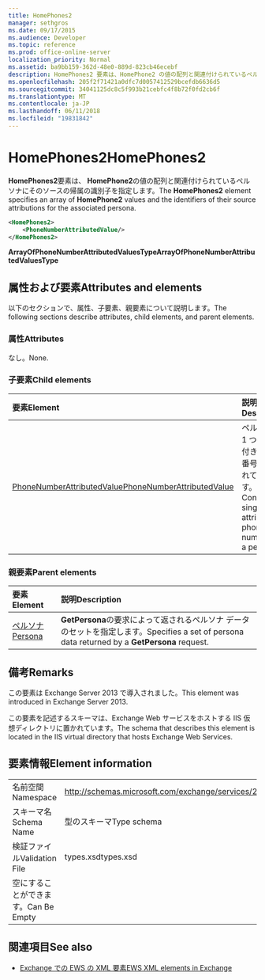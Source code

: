 ```yaml
---
title: HomePhones2
manager: sethgros
ms.date: 09/17/2015
ms.audience: Developer
ms.topic: reference
ms.prod: office-online-server
localization_priority: Normal
ms.assetid: ba9bb159-362d-48e0-889d-823cb46ecebf
description: HomePhones2 要素は、HomePhone2 の値の配列と関連付けられているペルソナにそのソースの帰属の識別子を指定します。
ms.openlocfilehash: 205f2f71421a0dfc7d0057412529bcefdb6636d5
ms.sourcegitcommit: 34041125dc8c5f993b21cebfc4f8b72f0fd2cb6f
ms.translationtype: MT
ms.contentlocale: ja-JP
ms.lasthandoff: 06/11/2018
ms.locfileid: "19831842"
---
```

# <a name="homephones2"></a><span data-ttu-id="6cca2-103">HomePhones2</span><span class="sxs-lookup"><span data-stu-id="6cca2-103">HomePhones2</span></span>

<span data-ttu-id="6cca2-104">**HomePhones2**要素は、 **HomePhone2**の値の配列と関連付けられているペルソナにそのソースの帰属の識別子を指定します。</span><span class="sxs-lookup"><span data-stu-id="6cca2-104">The **HomePhones2** element specifies an array of **HomePhone2** values and the identifiers of their source attributions for the associated persona.</span></span> 
  
```XML
<HomePhones2>
    <PhoneNumberAttributedValue/>
</HomePhones2>
```

 <span data-ttu-id="6cca2-105">**ArrayOfPhoneNumberAttributedValuesType**</span><span class="sxs-lookup"><span data-stu-id="6cca2-105">**ArrayOfPhoneNumberAttributedValuesType**</span></span>
## <a name="attributes-and-elements"></a><span data-ttu-id="6cca2-106">属性および要素</span><span class="sxs-lookup"><span data-stu-id="6cca2-106">Attributes and elements</span></span>

<span data-ttu-id="6cca2-107">以下のセクションで、属性、子要素、親要素について説明します。</span><span class="sxs-lookup"><span data-stu-id="6cca2-107">The following sections describe attributes, child elements, and parent elements.</span></span>
  
### <a name="attributes"></a><span data-ttu-id="6cca2-108">属性</span><span class="sxs-lookup"><span data-stu-id="6cca2-108">Attributes</span></span>

<span data-ttu-id="6cca2-109">なし。</span><span class="sxs-lookup"><span data-stu-id="6cca2-109">None.</span></span>
  
### <a name="child-elements"></a><span data-ttu-id="6cca2-110">子要素</span><span class="sxs-lookup"><span data-stu-id="6cca2-110">Child elements</span></span>

|<span data-ttu-id="6cca2-111">**要素**</span><span class="sxs-lookup"><span data-stu-id="6cca2-111">**Element**</span></span>|<span data-ttu-id="6cca2-112">**説明**</span><span class="sxs-lookup"><span data-stu-id="6cca2-112">**Description**</span></span>|
|:-----|:-----|
|[<span data-ttu-id="6cca2-113">PhoneNumberAttributedValue</span><span class="sxs-lookup"><span data-stu-id="6cca2-113">PhoneNumberAttributedValue</span></span>](phonenumberattributedvalue.md) <br/> |<span data-ttu-id="6cca2-114">ペルソナの 1 つの属性付きの電話番号が含まれています。</span><span class="sxs-lookup"><span data-stu-id="6cca2-114">Contains a single attributed phone number for a persona.</span></span>  <br/> |
   
### <a name="parent-elements"></a><span data-ttu-id="6cca2-115">親要素</span><span class="sxs-lookup"><span data-stu-id="6cca2-115">Parent elements</span></span>

|<span data-ttu-id="6cca2-116">**要素**</span><span class="sxs-lookup"><span data-stu-id="6cca2-116">**Element**</span></span>|<span data-ttu-id="6cca2-117">**説明**</span><span class="sxs-lookup"><span data-stu-id="6cca2-117">**Description**</span></span>|
|:-----|:-----|
|[<span data-ttu-id="6cca2-118">ペルソナ</span><span class="sxs-lookup"><span data-stu-id="6cca2-118">Persona</span></span>](persona.md) <br/> |<span data-ttu-id="6cca2-119">**GetPersona**の要求によって返されるペルソナ データのセットを指定します。</span><span class="sxs-lookup"><span data-stu-id="6cca2-119">Specifies a set of persona data returned by a **GetPersona** request.</span></span>  <br/> |
   
## <a name="remarks"></a><span data-ttu-id="6cca2-120">備考</span><span class="sxs-lookup"><span data-stu-id="6cca2-120">Remarks</span></span>

<span data-ttu-id="6cca2-121">この要素は Exchange Server 2013 で導入されました。</span><span class="sxs-lookup"><span data-stu-id="6cca2-121">This element was introduced in Exchange Server 2013.</span></span>
  
<span data-ttu-id="6cca2-122">この要素を記述するスキーマは、Exchange Web サービスをホストする IIS 仮想ディレクトリに置かれています。</span><span class="sxs-lookup"><span data-stu-id="6cca2-122">The schema that describes this element is located in the IIS virtual directory that hosts Exchange Web Services.</span></span>
  
## <a name="element-information"></a><span data-ttu-id="6cca2-123">要素情報</span><span class="sxs-lookup"><span data-stu-id="6cca2-123">Element information</span></span>

|||
|:-----|:-----|
|<span data-ttu-id="6cca2-124">名前空間</span><span class="sxs-lookup"><span data-stu-id="6cca2-124">Namespace</span></span>  <br/> |http://schemas.microsoft.com/exchange/services/2006/types  <br/> |
|<span data-ttu-id="6cca2-125">スキーマ名</span><span class="sxs-lookup"><span data-stu-id="6cca2-125">Schema Name</span></span>  <br/> |<span data-ttu-id="6cca2-126">型のスキーマ</span><span class="sxs-lookup"><span data-stu-id="6cca2-126">Type schema</span></span>  <br/> |
|<span data-ttu-id="6cca2-127">検証ファイル</span><span class="sxs-lookup"><span data-stu-id="6cca2-127">Validation File</span></span>  <br/> |<span data-ttu-id="6cca2-128">types.xsd</span><span class="sxs-lookup"><span data-stu-id="6cca2-128">types.xsd</span></span>  <br/> |
|<span data-ttu-id="6cca2-129">空にすることができます。</span><span class="sxs-lookup"><span data-stu-id="6cca2-129">Can Be Empty</span></span>  <br/> ||
   
## <a name="see-also"></a><span data-ttu-id="6cca2-130">関連項目</span><span class="sxs-lookup"><span data-stu-id="6cca2-130">See also</span></span>



- [<span data-ttu-id="6cca2-131">Exchange での EWS の XML 要素</span><span class="sxs-lookup"><span data-stu-id="6cca2-131">EWS XML elements in Exchange</span></span>](ews-xml-elements-in-exchange.md)

